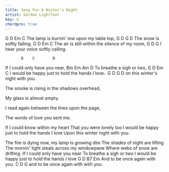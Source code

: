 ```yaml
---
title: Song For A Winter's Night
artist: Gordon Lightfoot
key: G
chordpro: true
---
```

G           D             Em          C
The lamp is burnin' low upon my table top,
G           D      G        D
The snow is softly falling.
G          D                Em            C
The air is still within the silence of my room,
G           D            G
I hear your voice softly calling.

           D    C        D
If I could only have you near,
Bm           Em      Am  D
To breathe a sigh or two,
G          D             Em               C
I would be happy just to hold the hands I love..
G       D                   G   D
on this winter's night with you.


The smoke is rising in the shadows overhead,

My glass is almost empty.

I read again between the lines upon the page,

The words of love you sent me.


If I could know within my heart
That you were lonely too
I would be happy just to hold the hands I love
Upon this winter night with you.

The fire is dying now, my lamp is growing dim
The shades of night are lifting
The mornin' light steals across my windowpane
Where webs of snow are drifting.
If I could only have you near
To breathe a sigh or two
I would be happy just to hold the hands I love
G         D               B7 Em
And to be once again with you.
C         D                    G
and to be once again with with you.

